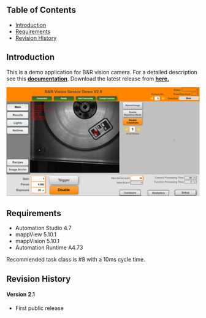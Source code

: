 ## Table of Contents
* [Introduction](#Introduction)
* [Requirements](#Requirements)
* [Revision History](#Revision-History)

<a name="Introduction"></a>
## Introduction
This is a demo application for B&R vision camera. For a detailed description see this [**documentation**](Logical/Documentation/Vision%20Demo%20Application.pdf). Download the latest release from [**here.**](../../releases)

![](Logical/Documentation/screenshot.png)

<a name="Requirements"></a>
## Requirements
* Automation Studio 4.7
* mappView 5.10.1
* mappVision 5.10.1
* Automation Runtime A4.73

Recommended task class is #8 with a 10ms cycle time.	

<a name="Revision-History"></a>
## Revision History

#### Version 2.1
- First public release
